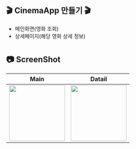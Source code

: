 ## 🎬 CinemaApp 만들기 🎬
- 메인화면(영화 조회)
- 상세페이지(해당 영화 상세 정보)
#
## 📷 ScreenShot
|Main|Datail|
|:-:|:-:|
|<img src="https://github.com/yeggrrr/YegrCinemaEX/assets/161591832/1240fc7d-a332-4aee-9f5e-791a80a2d1a0" width="150"/>|<img src="" width="150"/>|
